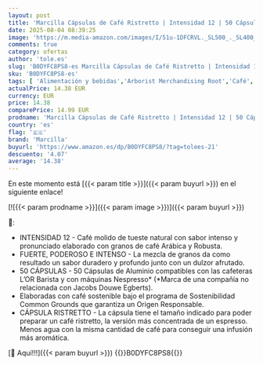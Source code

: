 ```yaml
---
layout: post
title: 'Marcilla Cápsulas de Café Ristretto | Intensidad 12 | 50 Cápsulas Compatibles Nespresso'
date: 2025-08-04 08:39:25
image: 'https://m.media-amazon.com/images/I/51u-1DFCRVL._SL500_._SL400_.jpg'
comments: true
category: ofertas
author: 'tole.es'
slug: 'B0DYFC8PS8-es Marcilla Cápsulas de Café Ristretto | Intensidad 12 | 50...'
sku: 'B0DYFC8PS8-es'
tags: [ 'Alimentación y bebidas','Arborist Merchandising Root','Café','Café para Nespresso','Café para máquinas Nespresso','Café, té y bebidas','Cápsulas de café','Esenciales del día a día: Alimentos','Novedades en Alimentación y bebidas','Self Service','Special Features Stores','dd53b5bc-bcd1-4c9b-ab43-793ed912ccdd_0','dd53b5bc-bcd1-4c9b-ab43-793ed912ccdd_2401','dd53b5bc-bcd1-4c9b-ab43-793ed912ccdd_4201','dd53b5bc-bcd1-4c9b-ab43-793ed912ccdd_6001','dd53b5bc-bcd1-4c9b-ab43-793ed912ccdd_8801','dd53b5bc-bcd1-4c9b-ab43-793ed912ccdd_901','marcilla','nespresso','🇪🇸', ]
actualPrice: 14.38 EUR
currency: EUR
price: 14.38
comparePrice: 14.99 EUR
prodname: 'Marcilla Cápsulas de Café Ristretto | Intensidad 12 | 50 Cápsulas Compatibles Nespresso'
country: 'es'
flag: '🇪🇸'
brand: 'Marcilla'
buyurl: 'https://www.amazon.es/dp/B0DYFC8PS8/?tag=tolees-21'
descuento: '4.07'
average: '14.38'
---
```


En este momento está [{{< param title >}}]({{< param buyurl >}}) en el siguiente enlace!

[![{{< param prodname >}}]({{< param image >}})]({{< param buyurl >}})

🔎:

- INTENSIDAD 12 - Café molido de tueste natural con sabor intenso y pronunciado elaborado con granos de café Arábica y Robusta.
- FUERTE, PODEROSO E INTENSO - La mezcla de granos da como resultado un sabor duradero y profundo junto con un dulzor afrutado.
- 50 CÁPSULAS - 50 Cápsulas de Aluminio compatibles con las cafeteras L’OR Barista y con máquinas Nespresso* (*Marca de una compañía no relacionada con Jacobs Douwe Egberts).
- Elaboradas con café sostenible bajo el programa de Sostenibilidad Common Grounds que garantiza un Origen Responsable.
- CÁPSULA RISTRETTO - La cápsula tiene el tamaño indicado para poder preparar un café ristretto, la versión más concentrada de un espresso. Menos agua con la misma cantidad de café para conseguir una infusión más aromática.

[🛒 Aquí!!!]({{< param buyurl >}})
{{<world>}}B0DYFC8PS8{{</world>}}
